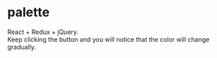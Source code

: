 # palette
React + Redux + jQuery.   
Keep clicking the button and you will notice that the color will change gradually.
